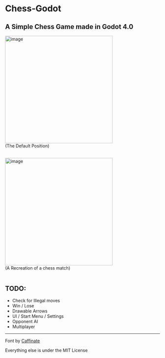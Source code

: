 # Chess-Godot
A Simple Chess Game made in Godot 4.0
---
<img width="350" alt="image" src="https://github.com/AnimePenguin/Chess-Godot/assets/78182394/d73022d1-9c99-4a1b-b2bd-adfa7b36bcf0"><br/>
(The Default Position) <br/><br/>

<img width="350" alt="image" src="https://github.com/AnimePenguin/Chess-Godot/assets/78182394/295a8b94-908c-4c0d-94d1-8745ffcd6e3a"><br/>
(A Recreation of a chess match) <br/><br/>

## TODO:
- Check for Illegal moves
- Win / Lose
- Drawable Arrows
- UI / Start Menu / Settings
- Opponent AI
- Multiplayer

---

Font by [Caffinate](https://caffinate.itch.io/abaddon)

Everything else is under the MIT License
